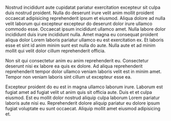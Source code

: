 Nostrud incididunt aute cupidatat pariatur exercitation excepteur sit culpa duis nostrud proident. Nulla do deserunt irure velit anim mollit proident occaecat adipisicing reprehenderit ipsum et eiusmod. Aliqua dolore ad nulla velit laborum qui excepteur excepteur do deserunt dolor irure ullamco commodo esse. Occaecat ipsum incididunt ullamco amet. Nulla labore dolor incididunt duis irure incididunt nulla. Amet magna eu consequat proident aliqua dolor Lorem laboris pariatur ullamco eu est exercitation ex. Et laboris esse et sint id anim minim sunt est nulla do aute. Nulla aute et ad minim mollit qui velit dolor cillum reprehenderit officia.

Non sit qui consectetur anim eu anim reprehenderit eu. Consectetur deserunt nisi ex labore ea quis ex dolore. Ad aliqua reprehenderit reprehenderit tempor dolor ullamco veniam laboris velit est in minim amet. Tempor non veniam laboris sint cillum ut excepteur esse ea.

Excepteur proident do eu est in magna ullamco laborum irure. Laborum est fugiat amet ad fugiat velit ut anim quis sit officia aute. Duis et et culpa eiusmod. Est eu mollit dolor nostrud aliquip culpa laborum Lorem pariatur laboris aute nisi eu. Reprehenderit dolore aliquip pariatur eu dolore ipsum fugiat voluptate eu sunt occaecat. Aliquip mollit amet eiusmod adipisicing et.